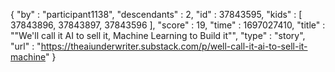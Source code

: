 {
  "by" : "participant1138",
  "descendants" : 2,
  "id" : 37843595,
  "kids" : [ 37843896, 37843897, 37843596 ],
  "score" : 19,
  "time" : 1697027410,
  "title" : "\"We'll call it AI to sell it, Machine Learning to Build it\"",
  "type" : "story",
  "url" : "https://theaiunderwriter.substack.com/p/well-call-it-ai-to-sell-it-machine"
}

